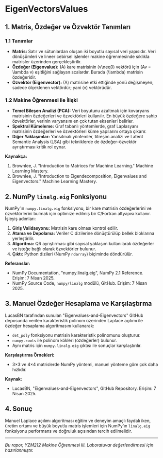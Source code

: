 # EigenVectorsValues

## 1. Matris, Özdeğer ve Özvektör Tanımları

### 1.1 Tanımlar
- **Matris:** Satır ve sütunlardan oluşan iki boyutlu sayısal veri yapısıdır. Veri dönüşümleri ve lineer cebirsel işlemler makine öğrenmesinde sıklıkla matrisler üzerinden gerçekleştirilir.
- **Özdeğer (Eigenvalue):** \(A\) kare matrisinin \(v\neq0\) vektörü için \(Av = \lambda v\) eşitliğini sağlayan scalardır. Burada \(\lambda\) matrisin özdeğeridir.
- **Özvektör (Eigenvector):** \(A\) matrisine etki ettiğinde yönü değişmeyen, sadece ölçeklenen vektördür; yani \(v\) vektörüdür.

### 1.2 Makine Öğrenmesi ile İlişki
- **Temel Bileşen Analizi (PCA):** Veri boyutunu azaltmak için kovaryans matrisinin özdeğerleri ve özvektörleri kullanılır. En büyük özdeğere sahip özvektörler, verinin varyansını en çok tutan eksenleri belirler.
- **Spektral Kümeleme:** Graf tabanlı yöntemlerde, graf Laplasyanı matrisinin özdeğerleri ve özvektörleri küme yapılarını ortaya çıkarır.
- **Diğer Yaklaşımlar:** Yansıtmalı yöntemler, titreşim analizi ve Latent Semantic Analysis (LSA) gibi tekniklerde de özdeğer–özvektör ayrıştırması kritik rol oynar.

**Kaynakça:**
1. Brownlee, J. "Introduction to Matrices for Machine Learning." Machine Learning Mastery. 
2. Brownlee, J. "Introduction to Eigendecomposition, Eigenvalues and Eigenvectors." Machine Learning Mastery. 

## 2. NumPy `linalg.eig` Fonksiyonu

NumPy’ın `numpy.linalg.eig` fonksiyonu, bir kare matrisin özdeğerlerini ve özvektörlerini bulmak için optimize edilmiş bir C/Fortran altyapısı kullanır. İşleyiş adımları:

1. **Giriş Validasyonu:** Matrisin kare olması kontrol edilir.
2. **Atama ve Depolama:** Veriler C dizilerine dönüştürülüp bellek bloklarına yerleştirilir.
3. **Algoritma:** QR ayrıştırması gibi sayısal yaklaşım kullanılarak özdeğerler ve isteğe bağlı olarak özvektörler bulunur.
4. **Çıktı:** Python dizileri (NumPy `ndarray`) biçiminde döndürülür.

**Referanslar:**
- NumPy Documentation, "numpy.linalg.eig", NumPy 2.1 Reference. Erişim: 7 Nisan 2025.
- NumPy Source Code, `numpy/linalg` modülü, GitHub. Erişim: 7 Nisan 2025.

## 3. Manuel Özdeğer Hesaplama ve Karşılaştırma

LucasBN tarafından sunulan "Eigenvalues-and-Eigenvectors" GitHub deposunda verilen karakteristik polinom üzerinden Laplace açılımı ile özdeğer hesaplama algoritmasını kullanarak:

- `det_poly` fonksiyonu matrisin karakteristik polinomunu oluşturur.
- `numpy.roots` ile polinom kökleri (özdeğerler) bulunur.
- Aynı matris için `numpy.linalg.eig` çıktısı ile sonuçlar karşılaştırılır.

**Karşılaştırma Örnekleri:**
- 3×3 ve 4×4 matrislerde NumPy yöntemi, manuel yönteme göre çok daha hızlıdır.

**Kaynak:**
- LucasBN, "Eigenvalues-and-Eigenvectors", GitHub Repository. Erişim: 7 Nisan 2025.

## 4. Sonuç

Manuel Laplace açılımı algoritması eğitim ve deneyim amaçlı faydalı iken, üretim ortamı ve büyük boyutlu matris işlemleri için NumPy’ın `linalg.eig` fonksiyonu performans ve doğruluk açısından tercih edilmelidir.

---

*Bu rapor, YZM212 Makine Öğrenmesi III. Laboratuvar değerlendirmesi için hazırlanmıştır.*
